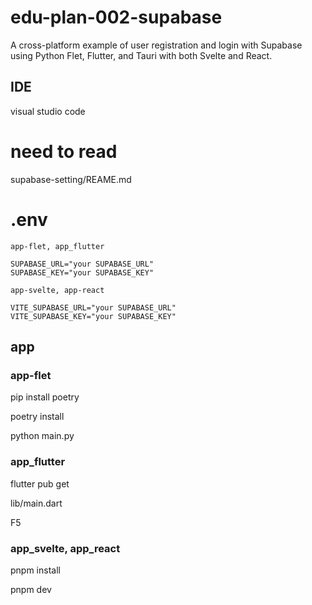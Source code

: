 # edu-plan-002-supabase
A cross-platform example of user registration and login with Supabase using Python Flet, Flutter, and Tauri with both Svelte and React.

## IDE
visual studio code

# need to read
supabase-setting/REAME.md

# .env
```
app-flet, app_flutter

SUPABASE_URL="your SUPABASE_URL"
SUPABASE_KEY="your SUPABASE_KEY"

app-svelte, app-react

VITE_SUPABASE_URL="your SUPABASE_URL"
VITE_SUPABASE_KEY="your SUPABASE_KEY"
```

## app
### app-flet
pip install poetry

poetry install

python main.py

### app_flutter
flutter pub get

lib/main.dart

F5

### app_svelte, app_react
pnpm install

pnpm dev
